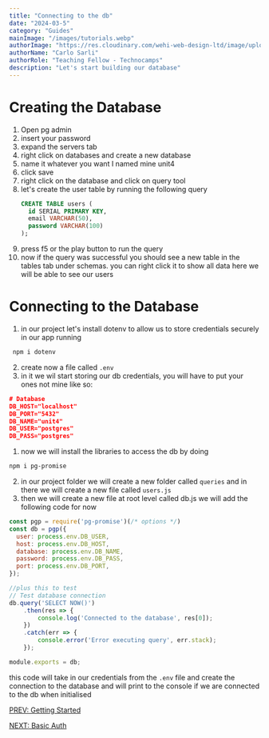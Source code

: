 ```yaml
---
title: "Connecting to the db"
date: "2024-03-5"
category: "Guides"
mainImage: "/images/tutorials.webp"
authorImage: "https://res.cloudinary.com/wehi-web-design-ltd/image/upload/v1698242293/carlosarli.com/photo/image0.jpg"
authorName: "Carlo Sarli"
authorRole: "Teaching Fellow - Technocamps"
description: "Let's start building our database"
---
```


# Creating the Database

1.  Open pg admin
2.  insert your password
3.  expand the servers tab
4.  right click on databases and create a new database
5.  name it whatever you want I named mine unit4
6.  click save
7.  right click on the database and click on query tool
8.  let's create the user table by running the following query
    ```sql
    CREATE TABLE users (
      id SERIAL PRIMARY KEY,
      email VARCHAR(50),
      password VARCHAR(100)
    );
    ```
9.  press f5 or the play button to run the query
10. now if the query was successful you should see a new table in the tables tab under schemas. you can right click it to show all data here we will be able to see our users

# Connecting to the Database

1. in our project let's install dotenv to allow us to store credentials securely in our app running
  ```bash
   npm i dotenv
  ```
2. create now a file called `.env` 
3. in it we wil start storing our db credentials, you will have to put your ones not mine like so:
  ```json
  # Database
  DB_HOST="localhost"
  DB_PORT="5432"
  DB_NAME="unit4"
  DB_USER="postgres"
  DB_PASS="postgres"
  ```
1. now we will install the libraries to access the db by doing 
  ```bash
  npm i pg-promise
  ```  
2. in our project folder we will create a new folder called `queries` and in there we will create a new file called `users.js`
3. then we will create a new file at root level called db.js we will add the following code for now 
  ```javascript
  const pgp = require('pg-promise')(/* options */)
  const db = pgp({
    user: process.env.DB_USER,
    host: process.env.DB_HOST,
    database: process.env.DB_NAME,
    password: process.env.DB_PASS,
    port: process.env.DB_PORT,
  });

  //plus this to test 
  // Test database connection
  db.query('SELECT NOW()')
      .then(res => {
          console.log('Connected to the database', res[0]);
      })
      .catch(err => {
          console.error('Error executing query', err.stack);
      });

  module.exports = db;
  ```
  this code will take in our credentials from the `.env` file and create the connection to the database and will print to the console if we are connected to the db when initialised


[PREV: Getting Started](./tutorials/setting-up-the-views)

[NEXT: Basic Auth](./tutorials/basic-auth)


